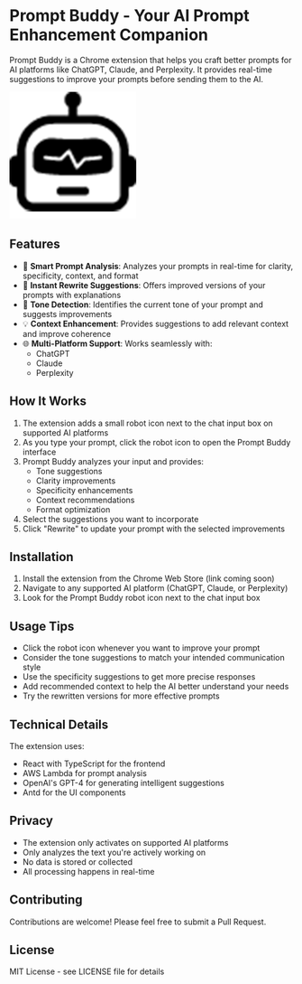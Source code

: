 # Prompt Buddy - Your AI Prompt Enhancement Companion

Prompt Buddy is a Chrome extension that helps you craft better prompts for AI platforms like ChatGPT, Claude, and Perplexity. It provides real-time suggestions to improve your prompts before sending them to the AI.

![Prompt Buddy Icon](src/assets/robot.png)

## Features

- 🎯 **Smart Prompt Analysis**: Analyzes your prompts in real-time for clarity, specificity, context, and format
- 🔄 **Instant Rewrite Suggestions**: Offers improved versions of your prompts with explanations
- 🎨 **Tone Detection**: Identifies the current tone of your prompt and suggests improvements
- 💡 **Context Enhancement**: Provides suggestions to add relevant context and improve coherence
- 🌐 **Multi-Platform Support**: Works seamlessly with:
  - ChatGPT
  - Claude
  - Perplexity

## How It Works

1. The extension adds a small robot icon next to the chat input box on supported AI platforms
2. As you type your prompt, click the robot icon to open the Prompt Buddy interface
3. Prompt Buddy analyzes your input and provides:
   - Tone suggestions
   - Clarity improvements
   - Specificity enhancements
   - Context recommendations
   - Format optimization
4. Select the suggestions you want to incorporate
5. Click "Rewrite" to update your prompt with the selected improvements

## Installation

1. Install the extension from the Chrome Web Store (link coming soon)
2. Navigate to any supported AI platform (ChatGPT, Claude, or Perplexity)
3. Look for the Prompt Buddy robot icon next to the chat input box

## Usage Tips

- Click the robot icon whenever you want to improve your prompt
- Consider the tone suggestions to match your intended communication style
- Use the specificity suggestions to get more precise responses
- Add recommended context to help the AI better understand your needs
- Try the rewritten versions for more effective prompts

## Technical Details

The extension uses:
- React with TypeScript for the frontend
- AWS Lambda for prompt analysis
- OpenAI's GPT-4 for generating intelligent suggestions
- Antd for the UI components

## Privacy

- The extension only activates on supported AI platforms
- Only analyzes the text you're actively working on
- No data is stored or collected
- All processing happens in real-time

## Contributing

Contributions are welcome! Please feel free to submit a Pull Request.

## License

MIT License - see LICENSE file for details
